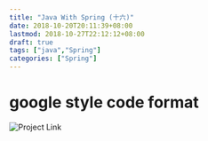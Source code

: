 ```yaml
---
title: "Java With Spring (十六)"
date: 2018-10-20T20:11:39+08:00
lastmod: 2018-10-27T22:12:12+08:00
draft: true
tags: ["java","Spring"]
categories: ["Spring"]
---
```


# google style code format

![Project Link](https://github.com/hyyfrank/play_with_springboot/tree/feature/lesson1)
